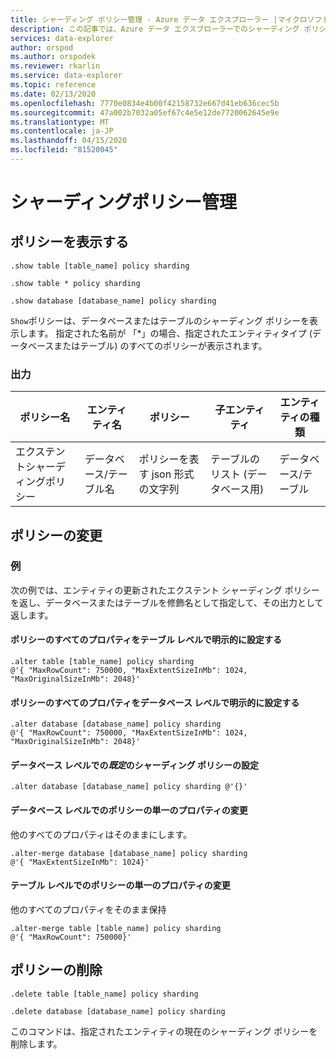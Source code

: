 ```yaml
---
title: シャーディング ポリシー管理 - Azure データ エクスプローラー |マイクロソフトドキュメント
description: この記事では、Azure データ エクスプローラーでのシャーディング ポリシー管理について説明します。
services: data-explorer
author: orspod
ms.author: orspodek
ms.reviewer: rkarlin
ms.service: data-explorer
ms.topic: reference
ms.date: 02/13/2020
ms.openlocfilehash: 7770e0834e4b00f42158732e667d41eb636cec5b
ms.sourcegitcommit: 47a002b7032a05ef67c4e5e12de7720062645e9e
ms.translationtype: MT
ms.contentlocale: ja-JP
ms.lasthandoff: 04/15/2020
ms.locfileid: "81520045"
---
```

# <a name="sharding-policy-management"></a>シャーディングポリシー管理

## <a name="show-policy"></a>ポリシーを表示する

```kusto
.show table [table_name] policy sharding

.show table * policy sharding

.show database [database_name] policy sharding
```

`Show`ポリシーは、データベースまたはテーブルのシャーディング ポリシーを表示します。 指定された名前が 「*」の場合、指定されたエンティティタイプ (データベースまたはテーブル) のすべてのポリシーが表示されます。

### <a name="output"></a>出力

|ポリシー名 | エンティティ名 | ポリシー | 子エンティティ | エンティティの種類
|---|---|---|---|---
|エクステントシャーディングポリシー | データベース/テーブル名 | ポリシーを表す json 形式の文字列 | テーブルのリスト (データベース用)|データベース/テーブル

## <a name="alter-policy"></a>ポリシーの変更

### <a name="examples"></a>例

次の例では、エンティティの更新されたエクステント シャーディング ポリシーを返し、データベースまたはテーブルを修飾名として指定して、その出力として返します。

#### <a name="setting-all-properties-of-the-policy-explicitly-at-table-level"></a>ポリシーのすべてのプロパティをテーブル レベルで明示的に設定する

```kusto
.alter table [table_name] policy sharding 
@'{ "MaxRowCount": 750000, "MaxExtentSizeInMb": 1024, "MaxOriginalSizeInMb": 2048}'
```

#### <a name="setting-all-properties-of-the-policy-explicitly-at-database-level"></a>ポリシーのすべてのプロパティをデータベース レベルで明示的に設定する

```kusto
.alter database [database_name] policy sharding
@'{ "MaxRowCount": 750000, "MaxExtentSizeInMb": 1024, "MaxOriginalSizeInMb": 2048}'
```

#### <a name="setting-the-default-sharding-policy-at-database-level"></a>データベース レベルでの*既定*のシャーディング ポリシーの設定

```kusto
.alter database [database_name] policy sharding @'{}'
```

#### <a name="altering-a-single-property-of-the-policy-at-database-level"></a>データベース レベルでのポリシーの単一のプロパティの変更 

他のすべてのプロパティはそのままにします。

```kusto
.alter-merge database [database_name] policy sharding
@'{ "MaxExtentSizeInMb": 1024}'
```

#### <a name="altering-a-single-property-of-the-policy-at-table-level"></a>テーブル レベルでのポリシーの単一のプロパティの変更

他のすべてのプロパティをそのまま保持

```kusto
.alter-merge table [table_name] policy sharding
@'{ "MaxRowCount": 750000}'
```

## <a name="delete-policy"></a>ポリシーの削除

```kusto
.delete table [table_name] policy sharding

.delete database [database_name] policy sharding
```

このコマンドは、指定されたエンティティの現在のシャーディング ポリシーを削除します。